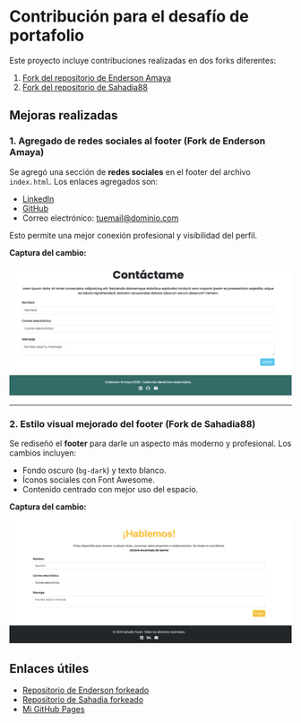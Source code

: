 # Contribución para el desafío de portafolio

Este proyecto incluye contribuciones realizadas en dos forks diferentes:

1. [Fork del repositorio de Enderson Amaya](https://github.com/Enderson93/Enderson93.github.io)
2. [Fork del repositorio de Sahadia88](https://github.com/Sahadia88/prueba1-ADL)

## Mejoras realizadas

### 1. Agregado de redes sociales al footer (Fork de Enderson Amaya)

Se agregó una sección de **redes sociales** en el footer del archivo `index.html`. Los enlaces agregados son:

- [LinkedIn](enlace-a-tu-linkedin)
- [GitHub](enlace-a-tu-github)
- Correo electrónico: [tuemail@dominio.com](mailto:tuemail@dominio.com)

Esto permite una mejor conexión profesional y visibilidad del perfil.

**Captura del cambio:**

![Captura del commit](capturas/cambio1.png)

---

### 2. Estilo visual mejorado del footer (Fork de Sahadia88)

Se rediseñó el **footer** para darle un aspecto más moderno y profesional. Los cambios incluyen:

- Fondo oscuro (`bg-dark`) y texto blanco.
- Íconos sociales con Font Awesome.
- Contenido centrado con mejor uso del espacio.

**Captura del cambio:**

![Captura del nuevo footer](capturas/cambio2.png)

## Enlaces útiles

- [Repositorio de Enderson forkeado](https://github.com/IanMtnez/Enderson93.github.io)
- [Repositorio de Sahadia forkeado](https://github.com/IanMtnez/prueba1-ADL)
- [Mi GitHub Pages](https://IanMtnez.github.io)
